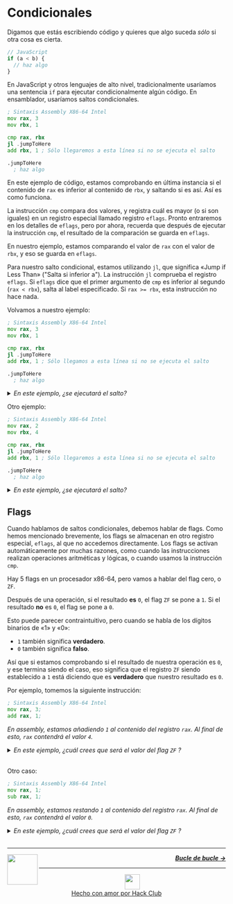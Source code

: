 # Condicionales

Digamos que estás escribiendo código y quieres que algo suceda _sólo_ si otra cosa es cierta.

```js
// JavaScript
if (a < b) {
  // haz algo
}
```

En JavaScript y otros lenguajes de alto nivel, tradicionalmente usaríamos una sentencia `if` para ejecutar condicionalmente algún código. En ensamblador, usaríamos saltos condicionales.

```asm
; Sintaxis Assembly X86-64 Intel
mov rax, 3
mov rbx, 1

cmp rax, rbx
jl .jumpToHere
add rbx, 1 ; Sólo llegaremos a esta línea si no se ejecuta el salto

.jumpToHere
  ; haz algo
```

En este ejemplo de código, estamos comprobando en última instancia si el contenido de `rax` es inferior al contenido de `rbx`, y saltando si es así. Así es como funciona.

La instrucción `cmp` compara dos valores, y registra cuál es mayor (o si son iguales) en un registro especial llamado registro `eflags`. Pronto entraremos en los detalles de `eflags`, pero por ahora, recuerda que después de ejecutar la instrucción `cmp`, el resultado de la comparación se guarda en `eflags`.

En nuestro ejemplo, estamos comparando el valor de `rax` con el valor de `rbx`, y eso se guarda en `eflags`.

Para nuestro salto condicional, estamos utilizando `jl`, que significa «Jump if Less Than» ("Salta si inferior a"). La instrucción `jl` comprueba el registro `eflags`. Si `eflags` dice que el primer argumento de `cmp` es inferior al segundo (`rax < rbx`), salta al label especificado. Si `rax >= rbx`, esta instrucción no hace nada.

Volvamos a nuestro ejemplo:

```asm
; Sintaxis Assembly X86-64 Intel
mov rax, 3
mov rbx, 1

cmp rax, rbx
jl .jumpToHere
add rbx, 1 ; Sólo llegamos a esta línea si no se ejecuta el salto

.jumpToHere
  ; haz algo
```
<details>
<summary><i>En este ejemplo, ¿se ejecutará el salto?</i></summary>

<br />
<i>El salto <strong>no</strong> se ejecutará, porque el valor de <code>rax</code> (<code>3</code>) es superior al valor de <code>rbx</code> (<code>1</code>).</i>

</details>

Otro ejemplo:

```asm
; Sintaxis Assembly X86-64 Intel
mov rax, 2
mov rbx, 4

cmp rax, rbx
jl .jumpToHere
add rbx, 1 ; Sólo llegaremos a esta línea si no se ejecuta el salto

.jumpToHere
  ; haz algo
```
<details>
<summary><i>En este ejemplo, ¿se ejecutará el salto?</i></summary>

<br />
<i>El salto <strong>sí</strong> se ejecutará, porque el valor de <code>rax</code> (<code>2</code>) es inferior al valor de <code>rbx</code> (<code>4</code>).</i>

</details>

## Flags

Cuando hablamos de saltos condicionales, debemos hablar de flags. Como hemos mencionado brevemente, los flags se almacenan en otro registro especial, `eflags`, al que no accedemos directamente. Los flags se activan automáticamente por muchas razones, como cuando las instrucciones realizan operaciones aritméticas y lógicas, o cuando usamos la instrucción `cmp`.

Hay 5 flags en un procesador x86-64, pero vamos a hablar del flag cero, o `ZF`.

Después de una operación, si el resultado **es** `0`, el flag `ZF` se pone a `1`. Si el resultado **no** es `0`, el flag se pone a `0`.

Esto puede parecer contraintuitivo, pero cuando se habla de los dígitos binarios de «1» y «0»:
- `1` también significa **verdadero**.
- `0` también significa **falso**.

Así que si estamos comprobando si el resultado de nuestra operación es `0`, y ese termina siendo el caso, eso significa que el registro `ZF` siendo establecido a `1` está diciendo que es **verdadero** que nuestro resultado es `0`.

Por ejemplo, tomemos la siguiente instrucción:

```asm
; Sintaxis Assembly X86-64 Intel
mov rax, 3;
add rax, 1;
```
_En assembly, estamos añadiendo `1` al contenido del registro `rax`. Al final de esto, `rax` contendrá el valor `4`._

<details>
<summary><i>En este ejemplo, ¿cuál crees que será el valor del flag <code>ZF</code> ?</i></summary>

<br />
<i>Como el resultado de la operación aritmética anterior era <code>4</code>, el valor de <code>ZF</code> es <code>0</code>.</i>
</details>
<br />

Otro caso:

```asm
; Sintaxis Assembly X86-64 Intel
mov rax, 1;
sub rax, 1;
```
_En assembly, estamos restando `1` al contenido del registro `rax`. Al final de esto, `rax` contendrá el valor `0`._

<details>
<summary><i>En este ejemplo, ¿cuál crees que será el valor del flag <code>ZF</code> ?</i></summary>

<br />
<i>Como el resultado de la operación aritmética anterior era <code>0</code>, el valor de <code>ZF</code> es <code>1</code>.</i>
</details>

<br />

---

<a href="/es/guia/escribiendo-codigo/instrucciones/jumps.md">
  <picture>
    <source media="(prefers-color-scheme: dark)" srcset="https://cloud-c4m75tmer-hack-club-bot.vercel.app/0back.svg">
    <img align="left" width="70" src="https://cloud-c4m75tmer-hack-club-bot.vercel.app/0back.svg" />
  </picture>
</a>

<p align="right">
  <em>
    <b>
      <a href="/es/guia/escribiendo-codigo/instrucciones/bucles.md">
        Bucle de bucle →
      </a>
    </b>
  </em>
</p>

---

<p align="center">
  <a href="https://hackclub.com/">
    <img width="35" src="https://cloud-l0g1cgz4b-hack-club-bot.vercel.app/0h.png"><br/>
    Hecho con amor por Hack Club
  </a>
</p>